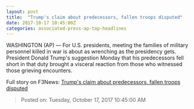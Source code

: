 ```yaml
---
layout: post
title:  "Trump's claim about predecessors, fallen troops disputed"
date: 2017-10-17 10:45:00Z
categories: associated-press-ap-top-headlines
---
```


WASHINGTON (AP) — For U.S. presidents, meeting the families of military personnel killed in war is about as wrenching as the presidency gets. President Donald Trump's suggestion Monday that his predecessors fell short in that duty brought a visceral reaction from those who witnessed those grieving encounters.


Full story on F3News: [Trump's claim about predecessors, fallen troops disputed](http://www.f3nws.com/n/2ajzrC)

> Posted on: Tuesday, October 17, 2017 10:45:00 AM

